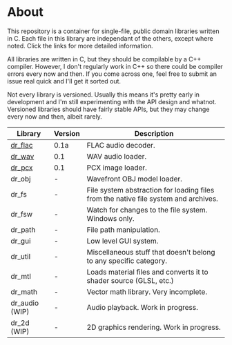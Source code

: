 # About
This repository is a container for single-file, public domain libraries written in C. Each
file in this library are independant of the others, except where noted. Click the links for
more detailed information.

All libraries are written in C, but they should be compilable by a C++ compiler. However, I
don't regularly work in C++ so there could be compiler errors every now and then. If you
come across one, feel free to submit an issue real quick and I'll get it sorted out.

Not every library is versioned. Usually this means it's pretty early in development and I'm
still experimenting with the API design and whatnot. Versioned libraries should have fairly
stable APIs, but they may change every now and then, albeit rarely.

Library                                         | Version | Description
----------------------------------------------- | ------- | -----------
[dr_flac](https://mackron.github.io/dr_flac)    | 0.1a    | FLAC audio decoder.
[dr_wav](https://mackron.github.io/dr_wav)      | 0.1     | WAV audio loader.
[dr_pcx](https://mackron.github.io/dr_pcx)      | 0.1     | PCX image loader.
dr_obj                                          | -       | Wavefront OBJ model loader.
dr_fs                                           | -       | File system abstraction for loading files from the native file system and archives.
dr_fsw                                          | -       | Watch for changes to the file system. Windows only.
dr_path                                         | -       | File path manipulation.
dr_gui                                          | -       | Low level GUI system.
dr_util                                         | -       | Miscellaneous stuff that doesn't belong to any specific category.
dr_mtl                                          | -       | Loads material files and converts it to shader source (GLSL, etc.)
dr_math                                         | -       | Vector math library. Very incomplete.
dr_audio (WIP)                                  | -       | Audio playback. Work in progress.
dr_2d (WIP)                                     | -       | 2D graphics rendering. Work in progress.
